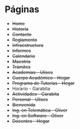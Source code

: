 # Páginas

*   ~~Home~~
*   ~~Historia~~
*   ~~Contacto~~
*   ~~Reglamento~~
*   ~~Infraestructura~~
*   ~~Informes~~
*   ~~Calendario~~
*   ~~Maestría~~
*   ~~Trámites~~
*   ~~Academias - Ulises~~
*   ~~Cuerpo Académico - Hegar~~
*   ~~Programa de Tutorías - Hegar~~
*   Horario - Garabita
*   ~~Actividades - Garabita~~
*   ~~Personal - Ulises~~
*   ~~Bienvenida~~
*   ~~Ing. en Telemática - Oliver~~
*   ~~Ing. en Software - Oliver~~
*   ~~Docentes - Hegar~~
